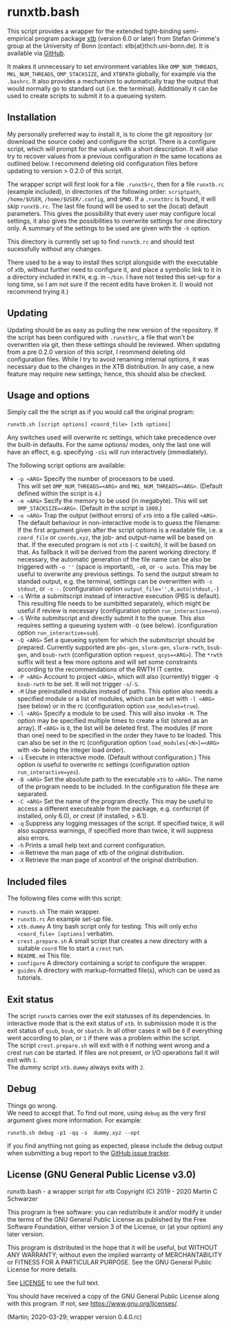 # runxtb.bash

This script provides a wrapper for the 
extended tight-binding semi-empirical program package
[xtb](https://www.chemie.uni-bonn.de/pctc/mulliken-center/software/xtb/xtb) 
(version 6.0 or later) 
from Stefan Grimme's group at the University of Bonn
(contact: xtb{at}thch.uni-bonn.de).
It is available via [GitHub](https://github.com/grimme-lab/xtb).

It makes it unnecessary to set environment variables like 
`OMP_NUM_THREADS`, `MKL_NUM_THREADS`, `OMP_STACKSIZE`, and `XTBPATH` globally,
for example via the `.bashrc`. 
It also provides a mechanism to automatically trap the output
that would normally go to standard out (i.e. the terminal).
Additionally it can be used to create scripts to submit it to a queueing system.

## Installation

My personally preferred way to install it, is to clone the git repository 
(or download the source code) and configure the script.
There is a configure script, which will prompt for the values 
with a short description.
It will also try to recover values from a previous configuration
in the same locations as outlined below.
I recommend deleting old configuration files before updating to version > 0.2.0 of this script.

The wrapper script will first look for a file `.runxtbrc`, 
then for a file `runxtb.rc` (example included), 
in directories of the following order:
`scriptpath`, `/home/$USER`, `/home/$USER/.config`, and `$PWD`.
If a `.runxtbrc` is found, it will skip `runxtb.rc`.
The last file found will be used to set the (local) default parameters. 
This gives the possibility that every user may configure local settings,
it also gives the possibilities to overwrite settings for one directory only.
A summary of the settings to be used are given with the `-h` option.

This directory is currently set up to find `runxtb.rc` and should test 
sucessfully without any changes.

There used to be a way to install thes script alongside with the executable of xtb, 
without further need to configure it, and place a symbolic link to it
in a directory included in `PATH`, e.g. in `~/bin`.
I have not tested this set-up for a long time, so I am not sure if the recent edits have broken it.
(I would not recommend trying it.)   

## Updating

Updating should be as easy as pulling the new version of the repository. 
If the script has been configured with `.runxtbrc`, 
a file that won't be overwritten via git, 
then these settings should be reviewed.
When updating from a pre 0.2.0 version of this script, 
I reommend deleting old configuration files.
While I try to avoid renaming internal options, 
it was necessary due to the changes in the XTB distribution.
In any case, a new feature may require new settings;
hence, this should also be checked.

## Usage and options

Simply call the the script as if you would call the original program:
```
runxtb.sh [script options] <coord_file> [xtb options]
```
Any switches used will overwrite rc settings, 
which take precedence over the built-in defaults.
For the same options/ modes, only the last one will have an effect,
e.g. specifying `-sSi` will run interactively (immediately).

The following script options are available:

 * `-p <ARG>` Specify the number of processors to be used.  
              This will set `OMP_NUM_THREADS=<ARG>` and `MKL_NUM_THREADS=<ARG>`.
              (Default defined within the script is `4`.)
 * `-m <ARG>` Secify the memory to be used (in megabyte).
              This will set `OMP_STACKSIZE=<ARG>`. (Default in the script is `1000`.)
 * `-o <ARG>` Trap the output (without errors) of `xtb` into a file called `<ARG>`.
              The default behaviour in non-interactive mode is to guess the filename:
              If the first argument given after the script options is a readable file,
              i.e. a `coord_file` or `coords.xyz`, the job- and output-name will be based on that.
              If the executed program is not `xtb` (`-C` switch), it will be based on that.
              As fallback it will be derived from the parent working directory.
              If necessary, the automatic generation of the file name can be also be triggered 
              with `-o ''` (space is important), `-o0`, or `-o auto`.
              This may be useful to overwrite any previous settings.
              To send the output stream to standad output, e.g. the terminal, settings can be overwritten
              with `-c stdout`, or `-c -`.
              (configuration option `output_file='',0,auto|stdout,-`)
 * `-s`       Write a submitscript instead of interactive execution (PBS is default).
              This resulting file needs to be sumbitted separately, 
              which might be useful if review is necessary 
              (configuration option `run_interactive=no`).
 * `-S`       Write submitscript and directly submit it to the queue.
              This also requires setting a queueing system with `-Q` (see below).
              (configuration option `run_interactive=sub`).
 * `-Q <ARG>` Set a queueing system for which the submitscript should be prepared.
              Currently supported are `pbs-gen`, `slurm-gen`, `slurm-rwth`, `bsub-gen`, and `bsub-rwth` 
              (configuration option `request_qsys=<ARG>`).
              The `*rwth` suffix will test a few more options and will set some constraints according to
              the recommendations of the RWTH IT centre.
 * `-P <ARG>` Account to project `<ARG>`, which will also (currently) trigger
              `-Q bsub-rwth` to be set. It will not trigger `-s`/`-S`.
 * `-M`       Use preinstalled modules instead of paths. 
              This option also needs a specified module or a list of modules, 
              which can be set with `-l <ARG>`(see below) or in the rc
              (configuration option `use_modules=true`).
 * `-l <ARG>` Specify a module to be used. This will also invoke `-M`.
              The option may be specified multiple times to create a list (stored as an array).
              If `<ARG>` is `0`, the list will be deleted first.
              The modules (if more than one) need to be specified in the order they have to be loaded.
              This can also be set in the rc 
              (configuration option `load_modules[<N>]=<ARG>` with `<N>` being the integer load order).
 * `-i`       Execute in interactive mode. (Default without configuration.)
              This option is useful to overwrite rc settings
              (configuration option `run_interactive=yes`).
 * `-B <ARG>` Set the absolute path to the executable `xtb` to `<ARG>`.
              The name of the program needs to be included.
              In the configuration file these are separated.
 * `-C <ARG>` Set the name of the program directly.
              This may be useful to access a different executeable from the package,
              e.g. confscript (if installed, only 6.0), or crest (if installed, > 6.1).
 * `-q`       Suppress any logging messages of the script.
              If specified twice, it will also suppress warnings,
              if specified more than twice, it will suppress also errors.
 * `-h`       Prints a small help text and current configuration.
 * `-H`       Retrieve the man page of xtb of the original distribution.
 * `-X`       Retrieve the man page of xcontrol of the original distribution.

## Included files

The following files come with this script:

 * `runxtb.sh` The main wrapper.
 * `runxtb.rc` An example set-up file.
 * `xtb.dummy` A tiny bash script only for testing. 
   This will only echo `<coord_file> [options]` verbatim.
 * `crest.prepare.sh` A small script that creates a new directory 
   with a suitable `coord` file to start a `crest` run.
 * `README.md` This file.
 * `configure` A directory containing a script to configure the wrapper.
 * `guides` A directory with markup-formatted file(s), which can be used as tutorials.

## Exit status

The script `runxtb` carries over the exit statusses of its dependencies.
In interactive mode that is the exit status of `xtb`.
In submission mode it is the exit status of `qsub`, `bsub`, or `sbatch`.
In all other cases it will be `0` if everything went according to plan,
or `1` if there was a problem within the script.  
The script `crest.prepare.sh` will exit with `0` if nothing went wrong 
and a crest run can be started. If files are not present, or I/O operations
fail it will exit with `1`.  
The dummy script `xtb.dummy` always exits with `2`.

## Debug

Things go wrong.  
We need to accept that. 
To find out more, using `debug` as the very first argument gives more information.
For example:
```
runxtb.sh debug -p1 -qq -s  dummy.xyz --opt 
```
If you find anything not going as expected,
please include the debug output when submitting a bug report to the
[GitHub issue tracker](https://github.com/polyluxus/runxtb.bash/issues).

## License (GNU General Public License v3.0)

runxtb.bash - a wrapper script for xtb
Copyright (C) 2019 - 2020 Martin C Schwarzer

This program is free software: you can redistribute it and/or modify
it under the terms of the GNU General Public License as published by
the Free Software Foundation, either version 3 of the License, or
(at your option) any later version.

This program is distributed in the hope that it will be useful,
but WITHOUT ANY WARRANTY; without even the implied warranty of
MERCHANTABILITY or FITNESS FOR A PARTICULAR PURPOSE.  See the
GNU General Public License for more details.

See [LICENSE](LICENSE) to see the full text.

You should have received a copy of the GNU General Public License
along with this program.  If not, see <https://www.gnu.org/licenses/>.

(Martin; 2020-03-29; wrapper version 0.4.0.rc)
